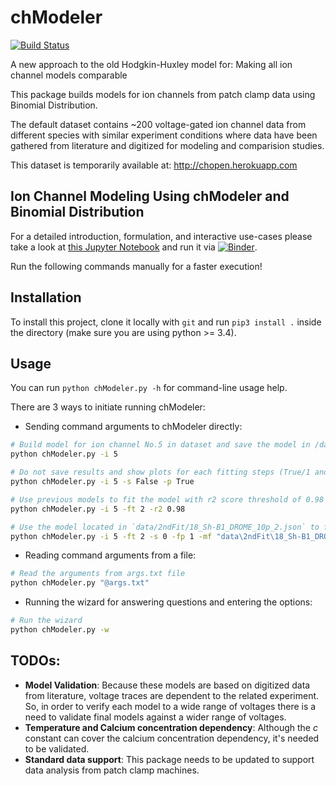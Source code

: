 # chModeler

[![Build Status](https://travis-ci.com/VahidGh/chModeler.svg?token=AUxS1pcZ8QLGaaPqajio&branch=master)](https://travis-ci.com/VahidGh/chModeler)

A new approach to the old Hodgkin-Huxley model for:
Making all ion channel models comparable

This package builds models for ion channels from patch clamp data using Binomial Distribution.

The default dataset contains ~200 voltage-gated ion channel data from different species with similar experiment conditions where data have been gathered from literature and digitized for modeling and comparision studies.

This dataset is temporarily available at: http://chopen.herokuapp.com 


## Ion Channel Modeling Using chModeler and Binomial Distribution

For a detailed introduction, formulation, and interactive use-cases please take a look at [this Jupyter Notebook](intro.ipynb) and run it via [![Binder](https://mybinder.org/badge.svg)](https://mybinder.org/v2/gh/VahidGh/chModeler/master).


Run the following commands manually for a faster execution!


## Installation

To install this project, clone it locally with `git` and run `pip3 install .` inside the directory (make sure you are using python >= 3.4).


## Usage
You can run `python chModeler.py -h` for command-line usage help.

There are 3 ways to initiate running chModeler:

* Sending command arguments to chModeler directly: 
```bash
# Build model for ion channel No.5 in dataset and save the model in /data directory using default options.
python chModeler.py -i 5

# Do not save results and show plots for each fitting steps (True/1 and False/0 can be used alternatively) 
python chModeler.py -i 5 -s False -p True

# Use previous models to fit the model with r2 score threshold of 0.98 (increase r2 (e.g. 0.999) for a smaller but faster initial state.) 
python chModeler.py -i 5 -ft 2 -r2 0.98

# Use the model located in `data/2ndFit/18_Sh-B1_DROME_10p_2.json` to fit and plot only final results 
python chModeler.py -i 5 -ft 2 -s 0 -fp 1 -mf "data\2ndFit\18_Sh-B1_DROME_10p_2.json"
```   
* Reading command arguments from a file: 
```bash 
# Read the arguments from args.txt file
python chModeler.py "@args.txt" 
```

* Running the wizard for answering questions and entering the options:
```bash 
# Run the wizard
python chModeler.py -w 
```


## TODOs:

 * **Model Validation**: Because these models are based on digitized data from literature, voltage traces are dependent to the related experiment. So, in order to verify each model to a wide range of voltages there is a need to validate final models against a wider range of voltages.
 * **Temperature and Calcium concentration dependency**: Although the *c* constant can cover the calcium concentration dependency, it's needed to be validated.
 * **Standard data support**: This package needs to be updated to support data analysis from patch clamp machines.
 